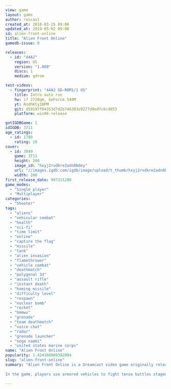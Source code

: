 ```yaml
---
view: game
layout: game
author: reicast
created_at: 2018-03-25 09:00
updated_at: 2019-05-02 09:00
id: alien-front-online
title: "Alien Front Online"
gamedb-issue: 0

releases:
  - id: "44A2"
    region: US
    version: "1.000"
    discs: 1
    medium: gdrom

test-videos:
  - fingerprint: "44A2 GD-ROM1/1 US"
    title: Intro auto run
    hw: i7 2720qm, GeForce 540M
    yt: RndhKty18PM
    git: d59197f84353d7d2b746383e9277d9ed7c8c4053
    platform: win86-release

gotIGDBGame: 1
idIGDB: 3711
age_ratings:
  - id: 1789
    rating: 10
cover:
  - id: 3849
    game: 3711
    height: 200
    image_id: "hxyj2rvdkre2adn8bdey"
    url: "//images.igdb.com/igdb/image/upload/t_thumb/hxyj2rvdkre2adn8bdey.jpg"
    width: 200
first_release_date: 997315200
game_modes:
  - "Single player"
  - "Multiplayer"
categories:
  - "Shooter"
tags:
  - "aliens"
  - "vehicular combat"
  - "health"
  - "sci-fi"
  - "time limit"
  - "online"
  - "capture the flag"
  - "missile"
  - "tank"
  - "alien invasion"
  - "flamethrower"
  - "vehicle combat"
  - "deathmatch"
  - "polygonal 3d"
  - "assault rifle"
  - "instant death"
  - "homing missile"
  - "difficulty level"
  - "respawn"
  - "nuclear bomb"
  - "rocket"
  - "hmmwv"
  - "grenade"
  - "team deathmatch"
  - "voice chat"
  - "radar"
  - "grenade launcher"
  - "sega naomi"
  - "united states marine corps"
name: "Alien Front Online"
popularity: 1.424160009382094
slug: "alien-front-online"
summary: "Alien Front Online is a Dreamcast video game originally released for the console in 2001. 
 
In the game, players use armored vehicles to fight tense battles staged in large, interactive arenas. Players could choose which side they wished to fight for, the aliens or the human defenders of Earth, and could also choose one of three different vehicles to combat with; each having its own advantages and disadvantages. Although Alien Front was fully playable for one person, it was primarily designed as an online game in which up to 8 players (up to 4 on each side) could battle it out. Players move around the arena attempting to blast each other with their weaponry, while also looking for power-ups that will enhance their ability to wreak massive destruction. Typically, the game was played for a set number of minutes, after which the team with the most kills would be declared the winners. Being killed while playing the game had no serious consequences (you simply respawned in a different part of the area you were in), but it did reflect on your win/loss score."

---
```

